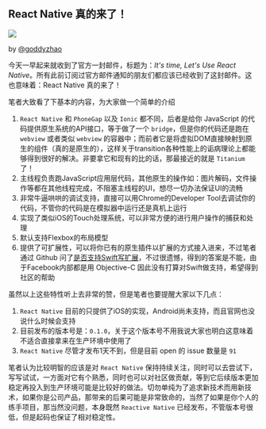 ## React Native 真的来了！
![](http://jie-du.qiniudn.com/img/react-native.jpg)

by [@goddyzhao](https://github.com/goddyzhao)

今天一早起来就收到了官方一封邮件，标题为：*It's time, Let's Use React Native*。所有此前订阅过官方邮件通知的朋友们都应该已经收到了这封邮件。这也意味着：React Native 真的来了！

笔者大致看了下基本的内容，为大家做一个简单的介绍

1. `React Native` 和 `PhoneGap` 以及 `Ionic` 都不同，后者是给你 JavaScript 的代码提供原生系统的API接口，等于做了一个 `bridge`，但是你的代码还是跑在 `webview` 或者类似 `webview` 的容器中；而前者它是将虚拟DOM直接映射到原生的组件（真的是原生的），这样关于transition各种性能上的诟病理论上都能够得到很好的解决。非要拿它和现有的比的话，那最接近的就是 `Titanium` 了！
2. 主线程负责跑JavaScript应用层代码，其他原生的操作如：图片解码，文件操作等都在其他线程完成，不阻塞主线程的UI，想尽一切办法保证UI的流畅
3. 非常牛逼哄哄的调试支持，直接可以用Chrome的Developer Tool去调试你的代码，不管你的代码是在模拟器中运行还是真机上运行
4. 实现了类似iOS的Touch处理系统，可以非常方便的进行用户操作的捕获和处理
5. 默认支持Flexbox的布局模型
6. 提供了可扩展性，可以将你已有的原生插件以扩展的方式接入进来，不过笔者通过 Github 问了[是否支持Swift写扩展](https://github.com/facebook/react-native/issues/284)，不过很遗憾，得到的答案是不能，由于Facebook内部都是用 Objective-C 因此没有打算对Swift做支持，希望得到社区的帮助

虽然以上这些特性听上去非常的赞，但是笔者也要提醒大家以下几点：

1. `React Native` 目前的只提供了iOS的实现，Android尚未支持，而且官网也没说什么时候会支持
2. 目前发布的版本号是：`0.1.0`，关于这个版本号不用我说大家也明白这意味着不适合直接拿来在生产环境中使用了
3. `React Native` 尽管才发布1天不到，但是目前 open 的 issue 数量是 `91`

笔者认为比较明智的应该是对 `React Native` 保持持续关注，同时可以去尝试下，写写试试，一方面对它有个熟悉，同时也可以对社区做贡献，等到它后续版本更加稳定再投入到生产环境可能是比较好的做法。切勿单纯为了追求新技术而用新技术，如果你是公司产品，那带来的后果可能是非常致命的，当然了如果是你个人的练手项目，那当然没问题，本身既然 `Reactive Native` 已经发布，不管版本号很低，但是起码也保证了相对稳定性。